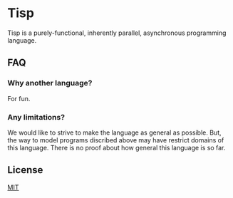 # Tisp

Tisp is a purely-functional, inherently parallel, asynchronous programming language.


## FAQ

### Why another language?

For fun.

### Any limitations?

We would like to strive to make the language as general as possible.
But, the way to model programs discribed above may have restrict domains of
this language.
There is no proof about how general this language is so far.


## License

[MIT](LICENSE)
